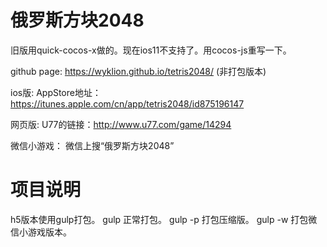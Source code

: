 # 俄罗斯方块2048

旧版用quick-cocos-x做的。现在ios11不支持了。用cocos-js重写一下。

github page: https://wyklion.github.io/tetris2048/ (非打包版本)

ios版: AppStore地址：https://itunes.apple.com/cn/app/tetris2048/id875196147

网页版: U77的链接：http://www.u77.com/game/14294

微信小游戏： 微信上搜“俄罗斯方块2048”


# 项目说明
h5版本使用gulp打包。
gulp 正常打包。
gulp -p 打包压缩版。
gulp -w 打包微信小游戏版本。
